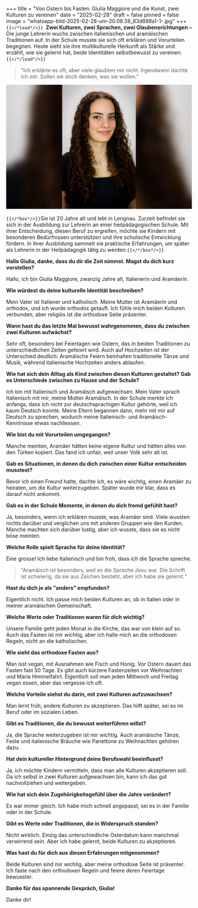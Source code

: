 +++
title = "Von Ostern bis Fasten: Giulia Maggiore und die Kunst, zwei Kulturen zu vereinen"
date = "2025-02-28"
draft = false
pinned = false
image = "whatsapp-bild-2025-02-28-um-20.08.38_83d898a1-1-.jpg"
+++
`{{</*lead*/>}} `**Zwei Kulturen, zwei Sprachen, zwei Glaubensrichtungen –** Die junge Lehrerin wuchs zwischen italienischen und aramäischen Traditionen auf. In der Schule musste sie sich oft erklären und Vorurteilen begegnen. Heute sieht sie ihre multikulturelle Herkunft als Stärke und erzählt, wie sie gelernt hat, beide Identitäten selbstbewusst zu vereinen.`{{</*/lead*/>}}`

> "Ich erklärte es oft, aber viele glaubten mir nicht. Irgendwann dachte ich mir: Sollen sie doch denken, was sie wollen."

![Giulia Maggiore (20), angehende Lehrerin in einer Heilpädagogischen Schule](whatsapp-bild-2025-02-28-um-20.08.38_83d898a1-1-.jpg)

`{{</*box*/>}}`Sie ist 20 Jahre alt und lebt in Lengnau. Zurzeit befindet sie sich in der Ausbildung zur Lehrerin an einer heilpädagogischen Schule. Mit ihrer Entscheidung, diesen Beruf zu ergreifen, möchte sie Kindern mit besonderen Bedürfnissen unterstützen und ihre schulische Entwicklung fördern. In ihrer Ausbildung sammelt sie praktische Erfahrungen, um später als Lehrerin in der Heilpädagogik tätig zu werden.`{{</*/box*/>}}`

**Hallo Giulia, danke, dass du dir die Zeit nimmst. Magst du dich kurz vorstellen?**

Hallo, ich bin Giulia Maggiore, zwanzig Jahre alt, Italienerin und Aramäerin.

**Wie würdest du deine kulturelle Identität beschreiben?**

Mein Vater ist Italiener und katholisch. Meine Mutter ist Aramäerin und orthodox, und ich wurde orthodox getauft. Ich fühle mich beiden Kulturen verbunden, aber religiös ist die orthodoxe Seite präsenter.

**Wann hast du das letzte Mal bewusst wahrgenommen, dass du zwischen zwei Kulturen aufwächst?**

Sehr oft, besonders bei Feiertagen wie Ostern, das in beiden Traditionen zu unterschiedlichen Zeiten gefeiert wird. Auch auf Hochzeiten ist der Unterschied deutlich: Aramäische Feiern beinhalten traditionelle Tänze und Musik, während italienische Hochzeiten anders ablaufen.

**Wie hat sich dein Alltag als Kind zwischen diesen Kulturen gestaltet? Gab es Unterschiede zwischen zu Hause und der Schule?**

Ich bin mit Italienisch und Aramäisch aufgewachsen. Mein Vater sprach Italienisch mit mir, meine Mutter Aramäisch. In der Schule merkte ich anfangs, dass ich nicht zur deutschsprachigen Kultur gehörte, weil ich kaum Deutsch konnte. Meine Eltern begannen dann, mehr mit mir auf Deutsch zu sprechen, wodurch meine Italienisch- und Aramäisch-Kenntnisse etwas nachliessen.

**Wie bist du mit Vorurteilen umgegangen?**

Manche meinten, Aramäer hätten keine eigene Kultur und hätten alles von den Türken kopiert. Das fand ich unfair, weil unser Volk sehr alt ist.

**Gab es Situationen, in denen du dich zwischen einer Kultur entscheiden musstest?**

Bevor ich einen Freund hatte, dachte ich, es wäre wichtig, einen Aramäer zu heiraten, um die Kultur weiterzugeben. Später wurde mir klar, dass es darauf nicht ankommt.

**Gab es in der Schule Momente, in denen du dich fremd gefühlt hast?**

Ja, besonders, wenn ich erklären musste, was Aramäer sind. Viele wussten nichts darüber und verglichen uns mit anderen Gruppen wie den Kurden. Manche machten sich darüber lustig, aber ich wusste, dass sie es nicht böse meinten.

**Welche Rolle spielt Sprache für deine Identität?**

Eine grosse! Ich liebe Italienisch und bin froh, dass ich die Sprache spreche.

> "Aramäisch ist besonders, weil es die Sprache Jesu war. Die Schrift ist schwierig, da sie aus Zeichen besteht, aber ich habe sie gelernt.“

**Hast du dich je als "anders" empfunden?**

Eigentlich nicht. Ich passe mich beiden Kulturen an, ob in Italien oder in meiner aramäischen Gemeinschaft.

**Welche Werte oder Traditionen waren für dich wichtig?**

Unsere Familie geht jeden Monat in die Kirche, das war von klein auf so. Auch das Fasten ist mir wichtig, aber ich halte mich an die orthodoxen Regeln, nicht an die katholischen.

**Wie sieht das orthodoxe Fasten aus?**

Man isst vegan, mit Ausnahmen wie Fisch und Honig. Vor Ostern dauert das Fasten fast 50 Tage. Es gibt auch kürzere Fastenzeiten vor Weihnachten und Maria Himmelfahrt. Eigentlich soll man jeden Mittwoch und Freitag vegan essen, aber das vergesse ich oft.

**Welche Vorteile siehst du darin, mit zwei Kulturen aufzuwachsen?**

Man lernt früh, andere Kulturen zu akzeptieren. Das hilft später, sei es im Beruf oder im sozialen Leben.

**Gibt es Traditionen, die du bewusst weiterführen willst?**

Ja, die Sprache weiterzugeben ist mir wichtig. Auch aramäische Tänze, Feste und italienische Bräuche wie Panettone zu Weihnachten gehören dazu.

**Hat dein kultureller Hintergrund deine Berufswahl beeinflusst?**

Ja, ich möchte Kindern vermitteln, dass man alle Kulturen akzeptieren soll. Da ich selbst in zwei Kulturen aufgewachsen bin, kann ich das gut nachvollziehen und weitergeben.

**Wie hat sich dein Zugehörigkeitsgefühl über die Jahre verändert?**

Es war immer gleich. Ich habe mich schnell angepasst, sei es in der Familie oder in der Schule.

**Gibt es Werte oder Traditionen, die in Widerspruch standen?**

Nicht wirklich. Einzig das unterschiedliche Osterdatum kann manchmal verwirrend sein. Aber ich habe gelernt, beide Kulturen zu akzeptieren.

**Was hast du für dich aus diesen Erfahrungen mitgenommen?**

Beide Kulturen sind mir wichtig, aber meine orthodoxe Seite ist präsenter. Ich faste nach den orthodoxen Regeln und feiere deren Feiertage bewusster.

**Danke für das spannende Gespräch, Giulia!**

Danke dir!

![]()